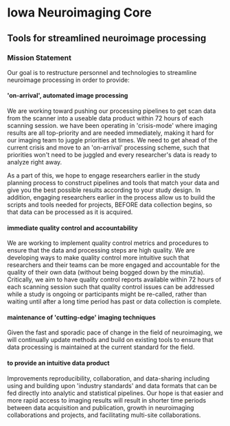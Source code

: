 # Iowa Neuroimaging Core
## Tools for streamlined neuroimage processing

### Mission Statement  

Our goal is to restructure personnel and technologies to streamline neuroimage processing in order to provide:

#### 'on-arrival', automated image processing  

   We are working toward pushing our processing pipelines to get scan data from the scanner into a useable data product within 72 hours of each scanning session. we have been operating in 'crisis-mode' where imaging results are all top-priority and are needed immediately, making it hard for our imaging team to juggle priorities at times. We need to get ahead of the current crisis and move to an 'on-arrival' processing scheme, such that priorities won't need to be juggled and every researcher's data is ready to analyze right away.
   
   As a part of this, we hope to engage researchers earlier in the study planning process to construct pipelines and tools that match your data and give you the best possible results according to your study design. In addition, engaging researchers earlier in the process allow us to build the scripts and tools needed for projects, BEFORE data collection begins, so that data can be processed as it is acquired. 
   
#### immediate quality control and accountability  

   We are working to implement quality control metrics and procedures to ensure that the data and processing steps are high quality. We are developing ways to make quality control more intuitive such that researchers and their teams can be more engaged and accountable for the quality of their own data (without being bogged down by the minutia). Critically, we aim to have quality control reports available within 72 hours of each scanning session such that quality control issues can be addressed while a study is ongoing or participants might be re-called, rather than waiting until after a long time period has past or data collection is complete.  
   
#### maintenance of 'cutting-edge' imaging techniques  

   Given the fast and sporadic pace of change in the field of neuroimaging, we will continually update methods and build on existing tools to ensure that data processing is maintained at the current standard for the field.

#### to provide an intuitive data product  

   Improvements reproducibility, collaboration, and data-sharing including using and building upon 'industry standards' and data formats that can be fed directly into analytic and statistical pipelines.
Our hope is that easier and more rapid access to imaging results will result in shorter time periods between data acquisition and publication, growth in neuroimaging collaborations and projects, and facilitating multi-site collaborations.  
